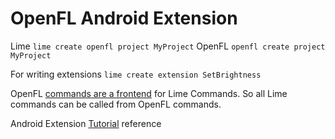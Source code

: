 OpenFL Android Extension
==========================

 Lime	 `lime create openfl project MyProject`
 OpenFL	 `openfl create project MyProject` 
 
 For writing extensions `lime create extension SetBrightness` 
 
OpenFL [commands are a frontend][1] for Lime Commands. So all Lime commands can be called from OpenFL commands.

Android Extension [Tutorial][2] reference








[1]: http://www.openfl.org/learn/docs/tools/
[2]: https://player03.com/2014/08/09/openfl-extensions/
 